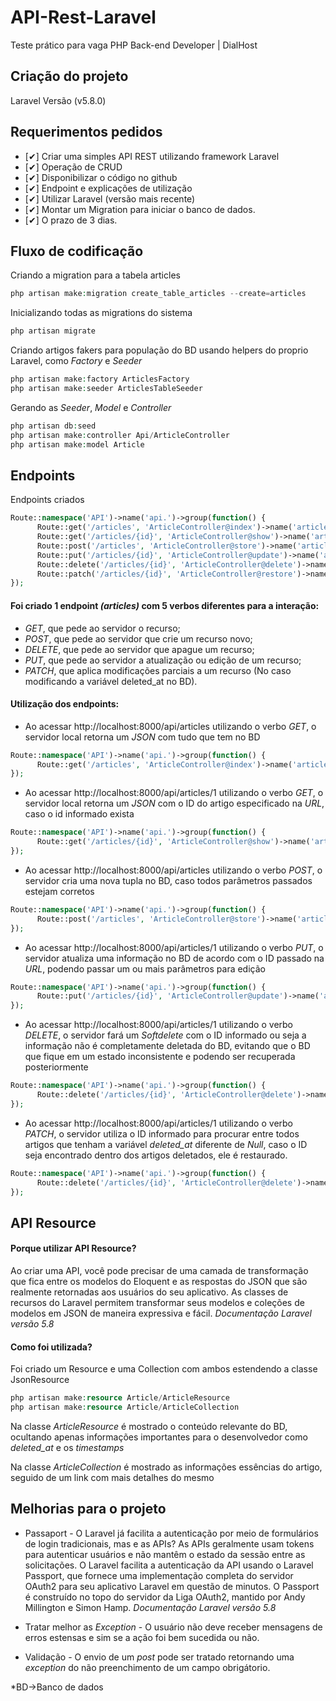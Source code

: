 # API-Rest-Laravel
Teste prático para vaga PHP Back-end Developer | DialHost

## Criação do projeto
Laravel Versão (v5.8.0)

## Requerimentos pedidos
- [✔]  Criar uma simples API REST utilizando framework Laravel
- [✔]  Operação de CRUD
- [✔]  Disponibilizar o código no github
- [✔]  Endpoint e explicações de utilização
- [✔]  Utilizar Laravel (versão mais recente)
- [✔]  Montar um Migration para iniciar o banco de dados.
- [✔]  O prazo de 3 dias.

## Fluxo de codificação

Criando a migration para a tabela articles 
````php
php artisan make:migration create_table_articles --create=articles 
````
Inicializando todas as migrations do sistema 
````php
php artisan migrate 
````

Criando artigos fakers para população do BD usando helpers do proprio Laravel, como _Factory_ e _Seeder_
````php
php artisan make:factory ArticlesFactory
php artisan make:seeder ArticlesTableSeeder 
````

Gerando as _Seeder_, _Model_ e _Controller_
````php
php artisan db:seed
php artisan make:controller Api/ArticleController
php artisan make:model Article
````

## Endpoints
Endpoints criados
````php
Route::namespace('API')->name('api.')->group(function() {
      Route::get('/articles', 'ArticleController@index')->name('articles_index');
      Route::get('/articles/{id}', 'ArticleController@show')->name('articles_show');
      Route::post('/articles', 'ArticleController@store')->name('articles_store');
      Route::put('/articles/{id}', 'ArticleController@update')->name('articles_update');
      Route::delete('/articles/{id}', 'ArticleController@delete')->name('articles_delete');
      Route::patch('/articles/{id}', 'ArticleController@restore')->name('articles_restore');
});

````
#### Foi criado 1 endpoint _(articles)_ com 5 verbos diferentes para a interação:
- _GET_, que pede ao servidor o recurso;
- _POST_, que pede ao servidor que crie um recurso novo;
- _DELETE_, que pede ao servidor que apague um recurso;
- _PUT_, que pede ao servidor a atualização ou edição de um recurso;
- _PATCH_, que aplica modificações parciais a um recurso (No caso modificando a variável deleted_at no BD).

#### Utilização dos endpoints:
- Ao acessar http://localhost:8000/api/articles utilizando o verbo _GET_, o servidor local retorna um _JSON_ com tudo que tem no BD

````php
Route::namespace('API')->name('api.')->group(function() {
      Route::get('/articles', 'ArticleController@index')->name('articles_index');
});
````
- Ao acessar http://localhost:8000/api/articles/1 utilizando o verbo _GET_, o servidor local retorna um _JSON_ com o ID do artigo especificado na _URL_, caso o id informado exista

````php
Route::namespace('API')->name('api.')->group(function() {
      Route::get('/articles/{id}', 'ArticleController@show')->name('articles_show');
});
````
- Ao acessar http://localhost:8000/api/articles utilizando o verbo _POST_, o servidor cria uma nova tupla no BD, caso todos parâmetros passados estejam corretos
````php
Route::namespace('API')->name('api.')->group(function() {
      Route::post('/articles', 'ArticleController@store')->name('articles_store');
});
````
- Ao acessar http://localhost:8000/api/articles/1 utilizando o verbo _PUT_, o servidor atualiza uma informação no BD de acordo com o ID passado na _URL_, podendo passar um ou mais parâmetros para edição
````php
Route::namespace('API')->name('api.')->group(function() {
      Route::put('/articles/{id}', 'ArticleController@update')->name('articles_update');
});
````
- Ao acessar http://localhost:8000/api/articles/1 utilizando o verbo _DELETE_, o servidor fará um _Softdelete_ com o ID informado ou seja  a informação não é completamente deletada do BD, evitando que o BD que fique em um estado inconsistente e podendo ser recuperada posteriormente
````php
Route::namespace('API')->name('api.')->group(function() {
      Route::delete('/articles/{id}', 'ArticleController@delete')->name('articles_delete');
});
````
- Ao acessar http://localhost:8000/api/articles/1 utilizando o verbo _PATCH_, o servidor utiliza o ID informado para procurar entre todos artigos que tenham a variável _deleted_at_ diferente de _Null_, caso o ID seja encontrado dentro dos artigos deletados, ele é restaurado.
````php
Route::namespace('API')->name('api.')->group(function() {
      Route::delete('/articles/{id}', 'ArticleController@delete')->name('articles_delete');
});
````

## API Resource

#### Porque utilizar API Resource?
Ao criar uma API, você pode precisar de uma camada de transformação que fica entre os modelos do Eloquent e as respostas do JSON que são realmente retornadas aos usuários do seu aplicativo. As classes de recursos do Laravel permitem transformar seus modelos e coleções de modelos em JSON de maneira expressiva e fácil. _Documentação Laravel versão 5.8_

#### Como foi utilizada?
Foi criado um Resource e uma Collection com ambos estendendo a classe JsonResource
````php
php artisan make:resource Article/ArticleResource
php artisan make:resource Article/ArticleCollection
````
Na classe _ArticleResource_ é mostrado o conteúdo relevante do BD, ocultando apenas informações importantes para o desenvolvedor como _deleted_at_ e os _timestamps_

Na classe _ArticleCollection_ é mostrado as informações essências do artigo, seguido de um link com mais detalhes do mesmo

## Melhorias para o projeto
- Passaport - O Laravel já facilita a autenticação por meio de formulários de login tradicionais, mas e as APIs? As APIs geralmente usam tokens para autenticar usuários e não mantêm o estado da sessão entre as solicitações. O Laravel facilita a autenticação da API usando o Laravel Passport, que fornece uma implementação completa do servidor OAuth2 para seu aplicativo Laravel em questão de minutos. O Passport é construído no topo do servidor da Liga OAuth2, mantido por Andy Millington e Simon Hamp. _Documentação Laravel versão 5.8_

- Tratar melhor as _Exception_ - O usuário não deve receber mensagens de erros estensas e sim se a ação foi bem sucedida ou não.

- Validação - O envio de um _post_ pode ser tratado retornando uma _exception_ do não preenchimento de um campo obrigátorio.


*BD->Banco de dados







